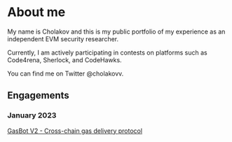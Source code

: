 # About me
My name is Cholakov and this is my public portfolio of my experience as an independent EVM security researcher.

Currently, I am actively participating in contests on platforms such as Code4rena, Sherlock, and CodeHawks.

You can find me on Twitter @cholakovv.

## Engagements

### January 2023

[GasBot V2 - Cross-chain gas delivery protocol](./reports/solo/GasBotV2.md)
